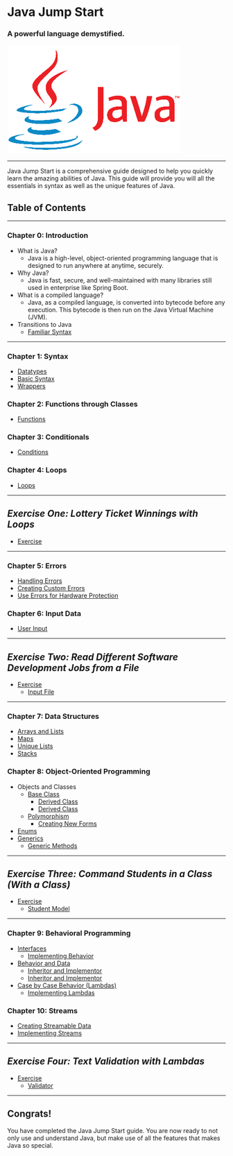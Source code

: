 # Java Jump Start
### A powerful language demystified.

![Java Logo](./images/java.png)

---

Java Jump Start is a comprehensive guide designed to help you quickly learn
the amazing abilities of Java. This guide will provide you will all the 
essentials in syntax as well as the unique features of Java.

## Table of Contents

---

### Chapter 0: Introduction

- What is Java?
  - Java is a high-level, object-oriented programming language that is 
designed to run anywhere at anytime, securely.
- Why Java?
  - Java is fast, secure, and well-maintained with many libraries still used 
in enterprise like Spring Boot.
- What is a compiled language?
  - Java, as a compiled language, is converted into bytecode before any
execution. This bytecode is then run on the Java Virtual Machine (JVM).
- Transitions to Java
  - [Familiar Syntax](./src/main/java/org/theoliverlear/learn/scripts/Script.java)

---

### Chapter 1: Syntax
- [Datatypes](./src/main/java/org/theoliverlear/learn/syntax/DataTypes.java)
- [Basic Syntax](./src/main/java/org/theoliverlear/learn/syntax/Syntax.java)
- [Wrappers](./src/main/java/org/theoliverlear/learn/syntax/Wrappers.java)

### Chapter 2: Functions through Classes
- [Functions](./src/main/java/org/theoliverlear/learn/functions/Functions.java)

### Chapter 3: Conditionals
- [Conditions](./src/main/java/org/theoliverlear/learn/conditions/Conditions.java)

### Chapter 4: Loops
- [Loops](./src/main/java/org/theoliverlear/learn/loops/Loops.java)

---

## _Exercise One: Lottery Ticket Winnings with Loops_
- [Exercise](src/main/java/org/theoliverlear/exercise/loop/LoopExercise.java)

---

### Chapter 5: Errors
- [Handling Errors](./src/main/java/org/theoliverlear/learn/exceptions/RatingInput.java)
- [Creating Custom Errors](./src/main/java/org/theoliverlear/learn/exceptions/RatingOutOfBounds.java)
- [Use Errors for Hardware Protection](./src/main/java/org/theoliverlear/learn/exceptions/HackingAttemptException.java)

### Chapter 6: Input Data
- [User Input](./src/main/java/org/theoliverlear/learn/inputs/Inputs.java)

---

## _Exercise Two: Read Different Software Development Jobs from a File_
- [Exercise](./src/main/java/org/theoliverlear/exercise/input/InputExercise.java)
  - [Input File](./src/main/java/org/theoliverlear/exercise/input/programming_jobs.txt)

---

### Chapter 7: Data Structures
- [Arrays and Lists](./src/main/java/org/theoliverlear/learn/datastructures/ArrayCollection.java)
- [Maps](./src/main/java/org/theoliverlear/learn/datastructures/Maps.java)
- [Unique Lists](./src/main/java/org/theoliverlear/learn/datastructures/UniqueLists.java)
- [Stacks](./src/main/java/org/theoliverlear/learn/datastructures/Stacks.java)

### Chapter 8: Object-Oriented Programming

- Objects and Classes
  - [Base Class](./src/main/java/org/theoliverlear/learn/abstractions/object/bird/Bird.java)
    - [Derived Class](./src/main/java/org/theoliverlear/learn/abstractions/object/bird/Parrot.java)
    - [Derived Class](./src/main/java/org/theoliverlear/learn/abstractions/object/bird/Pigeon.java)
  - [Polymorphism](./src/main/java/org/theoliverlear/learn/abstractions/object/text/TextualContent.java)
    - [Creating New Forms](./src/main/java/org/theoliverlear/learn/abstractions/object/text/SectionedText.java)
- [Enums](./src/main/java/org/theoliverlear/learn/abstractions/constant/OfficerTitle.java)
- [Generics](./src/main/java/org/theoliverlear/learn/generics/DynamicType.java) 
  - [Generic Methods](./src/main/java/org/theoliverlear/learn/generics/DynamicFunction.java)

---

## _Exercise Three: Command Students in a Class (With a Class)_
- [Exercise](./src/main/java/org/theoliverlear/exercise/objects/ClassExercise.java)
  - [Student Model](./src/main/java/org/theoliverlear/exercise/objects/Student.java)

---

### Chapter 9: Behavioral Programming
- [Interfaces](./src/main/java/org/theoliverlear/learn/abstractions/behavior/Chirper.java)
  - [Implementing Behavior](./src/main/java/org/theoliverlear/learn/abstractions/object/bird/BirdCage.java)
- [Behavior and Data](./src/main/java/org/theoliverlear/learn/abstractions/behavior/coder/Coder.java)
  - [Inheritor and Implementor](./src/main/java/org/theoliverlear/learn/abstractions/behavior/coder/WebDeveloper.java)
  - [Inheritor and Implementor](./src/main/java/org/theoliverlear/learn/abstractions/behavior/coder/DataEngineer.java)
- [Case by Case Behavior (Lambdas)](./src/main/java/org/theoliverlear/learn/abstractions/behavior/lamda/MathCalculation.java)
  - [Implementing Lambdas](./src/main/java/org/theoliverlear/learn/abstractions/behavior/lamda/DynamicMath.java)

### Chapter 10: Streams
- [Creating Streamable Data](./src/main/java/org/theoliverlear/learn/streams/AcmOfficer.java)
- [Implementing Streams](./src/main/java/org/theoliverlear/learn/streams/OfficerStream.java)

---

## _Exercise Four: Text Validation with Lambdas_
- [Exercise](./src/main/java/org/theoliverlear/exercise/behavior/TextValidatorExercise.java)
  - [Validator](./src/main/java/org/theoliverlear/exercise/behavior/TextValidator.java)

---

## Congrats!
You have completed the Java Jump Start guide. You are now ready to not only
use and understand Java, but make use of all the features that makes Java so
special.